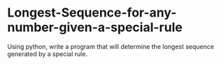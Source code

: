 # Longest-Sequence-for-any-number-given-a-special-rule
Using python, write a program that will determine the longest sequence generated by a special rule.
